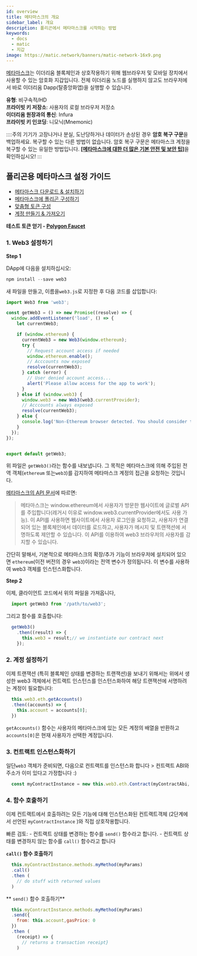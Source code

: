 ```yaml
---
id: overview
title: 메타마스크의 개요
sidebar_label: 개요
description: 폴리곤에서 메타마스크를 시작하는 방법
keywords:
  - docs
  - matic
  - 지갑
image: https://matic.network/banners/matic-network-16x9.png
---
```


[메타마스크](https://metamask.io/)는 이더리움 블록체인과 상호작용하기 위해 웹브라우저 및 모바일 장치에서 사용할 수 있는 암호화 지갑입니다. 전체 이더리움 노드를 실행하지 않고도 브라우저에서 바로 이더리움 Dapp(탈중앙화앱)을 실행할 수 있습니다.

**유형**: 비구속적/HD <br/> **프라이빗 키 저장소**: 사용자의 로컬 브라우저 저장소<br/> **이더리움 원장과의 통신**: Infura <br/> **프라이빗 키 인코딩**: 니모닉(Mnemonic) <br/>

::::주의 기기가 고장나거나 분실, 도난당하거나 데이터가 손상된 경우 **암호 복구 구문**을 백업하세요. 복구할 수 있는 다른 방법이 없습니다. 암호 복구 구문은 메타마스크 계정을 복구할 수 있는 유일한 방법입니다.  <ins>**[메타마스크에 대한 더 많은 기본 안전 및 보안 팁]<a href="(https://metamask.zendesk.com/hc/en-us/articles/360015489591-Basic-Safety-and-Security-Tips-for-MetaMask)"></a>**</ins>을 확인하십시오! :::

## 폴리곤용 메타마스크 설정 가이드

* [메타마스크 다운로드 & 설치하기](/develop/metamask/tutorial-metamask.md)
* [메타마스크에 폴리곤 구성하기](/develop/metamask/config-polygon-on-metamask.md)
* [맞춤형 토큰 구성](/develop/metamask/custom-tokens.md)
* [계정 만들기  & 가져오기](/develop/metamask/multiple-accounts.md)

**테스트 토큰 얻기 -  [Polygon Faucet](/develop/tools/polygon-faucet.md)**

### 1. Web3 설정하기

**Step 1**

DApp에 다음을 설치하십시오:
  ```javascript
  npm install --save web3
  ```
새 파일을 만들고, 이름을`web3.js`로 지정한 후 다음 코드를 삽입합니다:

  ```javascript
  import Web3 from 'web3';

  const getWeb3 = () => new Promise((resolve) => {
    window.addEventListener('load', () => {
      let currentWeb3;

      if (window.ethereum) {
        currentWeb3 = new Web3(window.ethereum);
        try {
          // Request account access if needed
          window.ethereum.enable();
          // Acccounts now exposed
          resolve(currentWeb3);
        } catch (error) {
          // User denied account access...
          alert('Please allow access for the app to work');
        }
      } else if (window.web3) {
        window.web3 = new Web3(web3.currentProvider);
        // Acccounts always exposed
        resolve(currentWeb3);
      } else {
        console.log('Non-Ethereum browser detected. You should consider trying MetaMask!');
      }
    });
  });


  export default getWeb3;
  ```

위 파일은  `getWeb3()`라는 함수를 내보냅니다. 그 목적은 메타마스크에 의해 주입된 전역 객체(`ethereum` 또는`web3`)를 감지하여 메타마스크 계정의 접근을 요청하는 것입니다.

[메타마스크의 API 문서](https://docs.metamask.io/guide/ethereum-provider.html#upcoming-provider-changes)에 따르면:

> 메타마스크는 window.ethereum에서 사용자가 방문한 웹사이트에 글로벌 API를 주입합니다(레거시 이유로 window.web3.currentProvider에서도 사용 가능). 이 API를 사용하면 웹사이트에서 사용자 로그인을 요청하고, 사용자가 연결되어 있는 블록체인에서 데이터를 로드하고, 사용자가 메시지 및 트랜잭션에 서명하도록 제안할 수 있습니다. 이 API를 이용하여 web3 브라우저의 사용자를 감지할 수 있습니다.

간단히 말해서, 기본적으로 메타마스크의 확장/추가 기능이 브라우저에 설치되어 있으면 `ethereum`(이전 버전의 경우 `web3`)이라는 전역 변수가 정의됩니다. 이 변수를 사용하여 web3 객체를 인스턴스화합니다.

**Step 2**

이제, 클라이언트 코드에서 위의 파일을 가져옵니다,
```js
  import getWeb3 from '/path/to/web3';
```
그리고 함수를 호출합니다:
```js
  getWeb3()
    .then((result) => {
      this.web3 = result;// we instantiate our contract next
    });
```
### 2. 계정 설정하기

이제 트랜잭션 (특히 블록체인 상태를 변경하는 트랜잭션)을 보내기 위해서는 위에서 생성한 web3 객체에서 컨트랙트 인스턴스를 인스턴스화하여 해당 트랜잭션에 서명하려는 계정이 필요합니다:
```js
  this.web3.eth.getAccounts()
  .then((accounts) => {
    this.account = accounts[0];
  })
```
`getAccounts()` 함수는 사용자의 메타마스크에 있는 모든 계정의 배열을 반환하고 `accounts[0]`은 현재 사용자가 선택한 계정입니다.

### 3. 컨트랙트 인스턴스화하기

일단`web3` 객체가 준비되면, 다음으로 컨트랙트를 인스턴스화 합니다  > 컨트랙트 ABI와 주소가 이미 있다고 가정합니다 :)
```js
  const myContractInstance = new this.web3.eth.Contract(myContractAbi, myContractAddress)
```
### 4. 함수 호출하기

이제 컨트랙트에서 호출하려는 모든 기능에 대해 인스턴스화된 컨트랙트객체 (2단계에서 선언된  `myContractInstance` )와 직접 상호작용합니다.

빠른 검토: - 컨트랙트 상태를 변경하는 함수를 `send()` 함수라고 합니다. - 컨트랙트 상태를 변경하지 않는 함수를 `call()` 함수라고 합니다

**`call()` 함수 호출하기**
```js
  this.myContractInstance.methods.myMethod(myParams)
  .call()
  .then (
    // do stuff with returned values
  )
```
** `send()` 함수 호출하기**
```js
  this.myContractInstance.methods.myMethod(myParams)
  .send({
    from: this.account,gasPrice: 0
  })
  .then (
    (receipt) => {
      // returns a transaction receipt}
    )
```

